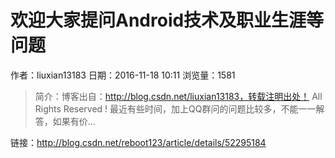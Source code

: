 # 欢迎大家提问Android技术及职业生涯等问题
作者：liuxian13183
日期：2016-11-18 10:11
浏览量：1581
> 简介：博客出自：http://blog.csdn.net/liuxian13183，转载注明出处！ All Rights Reserved !	最近有些时间，加上QQ群问的问题比较多，不能一一解答，如果有价...

 链接：http://blog.csdn.net/reboot123/article/details/52295184
